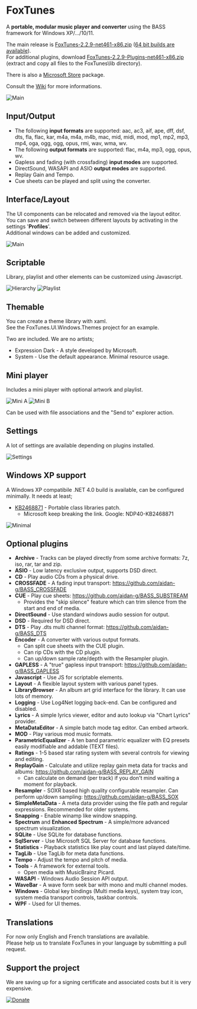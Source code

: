 # FoxTunes
A **portable, modular music player and converter** using the BASS framework for Windows XP/.../10/11.

The main release is [FoxTunes-2.2.9-net461-x86.zip](https://github.com/Raimusoft/FoxTunes/releases/download/2.2.9/FoxTunes-2.2.9-net461-x86.zip) ([64 bit builds are available](https://github.com/Raimusoft/FoxTunes/releases)).  
For additional plugins, download [FoxTunes-2.2.9-Plugins-net461-x86.zip](https://github.com/Raimusoft/FoxTunes/releases/download/2.2.9/FoxTunes-2.2.9-Plugins-net461-x86.zip) (extract and copy all files to the FoxTunes\lib directory).

There is also a [Microsoft Store](https://www.microsoft.com/store/productId/9MWPJTXWTXLG) package.

Consult the [Wiki](https://github.com/aidan-g/FoxTunes/wiki) for more informations.

![Main](Media/Screenshots/Main.PNG)

## Input/Output

* The following **input formats** are supported: aac, ac3, aif, ape, dff, dsf, dts, fla, flac, kar, m4a, m4a, m4b, mac, mid, midi, mod, mp1, mp2, mp3, mp4, oga, ogg, ogg, opus, rmi, wav, wma, wv.
* The following **output formats** are supported: flac, m4a, mp3, ogg, opus, wv.
* Gapless and fading (with crossfading) **input modes** are supported.
* DirectSound, WASAPI and ASIO **output modes** are supported.
* Replay Gain and Tempo.
* Cue sheets can be played and split using the converter.

## Interface/Layout

The UI components can be relocated and removed via the layout editor.  
You can save and switch between different layouts by activating in the settings '**Profiles**'.  
Additional windows can be added and customized.

![Main](Media/Screenshots/Browser.PNG)

## Scriptable

Library, playlist and other elements can be customized using Javascript.

![Hierarchy](Media/Screenshots/HierarchyBuilder.PNG)
![Playlist](Media/Screenshots/PlaylistBuilder.PNG)

## Themable

You can create a theme library with xaml.  
See the FoxTunes.UI.Windows.Themes project for an example.
 
Two are included. We are no artists;
* Expression Dark - A style developed by Microsoft. 
* System - Use the default appearance. Minimal resource usage.

## Mini player

Includes a mini player with optional artwork and playlist.

![Mini A](Media/Screenshots/MiniPlayerA.PNG)
![Mini B](Media/Screenshots/MiniPlayerB.PNG)

Can be used with file associations and the "Send to" explorer action. 

## Settings

A lot of settings are available depending on plugins installed.

![Settings](Media/Screenshots/Settings.PNG)

## Windows XP support

A Windows XP compatibile .NET 4.0 build is available, can be configured minimally.
It needs at least;
* [KB2468871](https://www.microsoft.com/en-us/download/details.aspx?id=3556) - Portable class libraries patch.
  * Microsoft keep breaking the link. Google: NDP40-KB2468871

![Minimal](Media/Screenshots/Minimal.PNG)

## Optional plugins

* **Archive** - Tracks can be played directly from some archive formats: 7z, iso, rar, tar and zip.
* **ASIO** - Low latency exclusive output, supports DSD direct.
* **CD** - Play audio CDs from a physical drive.
* **CROSSFADE** - A fading input transport: https://github.com/aidan-g/BASS_CROSSFADE
* **CUE** - Play cue sheets: https://github.com/aidan-g/BASS_SUBSTREAM
  * Provides the "skip silence" feature which can trim silence from the start and end of media.
* **DirectSound** - Use standard windows audio session for output.
* **DSD** - Required for DSD direct.
* **DTS** - Play .dts multi channel format: https://github.com/aidan-g/BASS_DTS
* **Encoder** - A converter with various output formats. 
  * Can split cue sheets with the CUE plugin.
  * Can rip CDs with the CD plugin.
  * Can up/down sample rate/depth with the Resampler plugin.
* **GAPLESS** - A "true" gapless input transport: https://github.com/aidan-g/BASS_GAPLESS
* **Javascript** - Use JS for scriptable elements.
* **Layout** - A flexible layout system with various panel types. 
* **LibraryBrowser** - An album art grid interface for the library. It can use lots of memory.
* **Logging** - Use Log4Net logging back-end. Can be configured and disabled.
* **Lyrics** - A simple lyrics viewer, editor and auto lookup via "Chart Lyrics" provider.
* **MetaDataEditor** - A simple batch mode tag editor. Can embed artwork.
* **MOD** - Play various mod music formats.
* **ParametricEqualizer** - A ten band parametric equalizer with EQ presets easily modifiable and addable (TEXT files).
* **Ratings** - 1-5 based star rating system with several controls for viewing and editing.
* **ReplayGain** - Calculate and utilize replay gain meta data for tracks and albums: https://github.com/aidan-g/BASS_REPLAY_GAIN
  * Can calculate on demand (per track) if you don't mind waiting a moment for playback.
* **Resampler** - SOXR based high quality configurable resampler. Can perform up/down sampling: https://github.com/aidan-g/BASS_SOX
* **SimpleMetaData** - A meta data provider using the file path and regular expressions. Recommended for older systems.
* **Snapping** - Enable winamp like window snapping.
* **Spectrum** and **Enhanced Spectrum** - A simple/more advanced spectrum visualization.
* **SQLite** - Use SQLite for database functions.
* **SqlServer** - Use Microsoft SQL Server for database functions.
* **Statistics** - Playback statistics like play count and last played date/time.
* **TagLib** - Use TagLib for meta data functions.
* **Tempo** - Adjust the tempo and pitch of media.
* **Tools** - A framework for external tools.
  * Open media with MusicBrainz Picard.
* **WASAPI** - Windows Audio Session API output.
* **WaveBar** - A wave form seek bar with mono and multi channel modes.
* **Windows** - Global key bindings (Multi media keys), system tray icon, system media transport controls, taskbar controls.
* **WPF** - Used for UI themes.

## Translations

For now only English and French translations are available.  
Please help us to translate FoxTunes in your language by submitting a pull request.

## Support the project

We are saving up for a signing certificate and associated costs but it is very expensive.

[![Donate](https://img.shields.io/badge/Donate-PayPal-green.svg)](https://www.paypal.com/cgi-bin/webscr?cmd=_donations&business=BW5JUK6ZUQK7S&currency_code=GBP&source=url)
